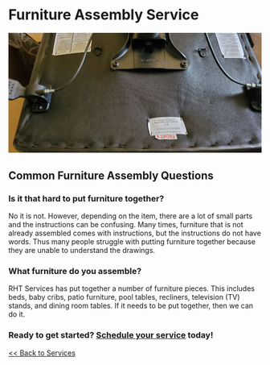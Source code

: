 # Furniture Assembly Service

<p class="text-center">
<img src="/images/office_chair_20201124/re20201124_110805.jpg" alt="Chair furniture assembly being performed">
</p>

## Common Furniture Assembly Questions

### Is it that hard to put furniture together?

No it is not. However, depending on the item, there are a lot of small parts and the instructions can be
confusing. Many times, furniture that is not already assembled comes with instructions,
but the instructions do not have words. Thus many people struggle with putting
furniture together because they are unable to understand the drawings.

### What furniture do you assemble?

RHT Services has put together a number of furniture pieces. This includes beds, baby cribs,
patio furniture, pool tables, recliners, television (TV) stands, and dining room tables. If it needs to be
put together, then we can do it.

<h3>Ready to get started? <a href="/request">Schedule your service</a> today!</h3>

[<< Back to Services](/services)
